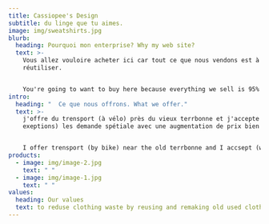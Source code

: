 ```yaml
---
title: Cassiopee's Design
subtitle: du linge que tu aimes.
image: img/sweatshirts.jpg
blurb:
  heading: Pourquoi mon enterprise? Why my web site?
  text: >-
    Vous allez vouloire acheter ici car tout ce que nous vendons est à 95%
    réutiliser. 


    You're going to want to buy here because everything we sell is 95% reused.
intro:
  heading: "  Ce que nous offrons. What we offer."
  text: >-
    j'offre du trensport (à vélo) près du vieux terrbonne et j'accepte (avec
    exeptions) les demande spétiale avec une augmentation de prix bien sur.


    I offer trensport (by bike) near the old terrbonne and I accsept (with exceptions) the special request with a price increase of course.
products:
  - image: img/image-2.jpg
    text: " "
  - image: img/image-1.jpg
    text: " "
values:
  heading: Our values
  text: to reduse clothing waste by reusing and remaking old used clothes.
---
```

